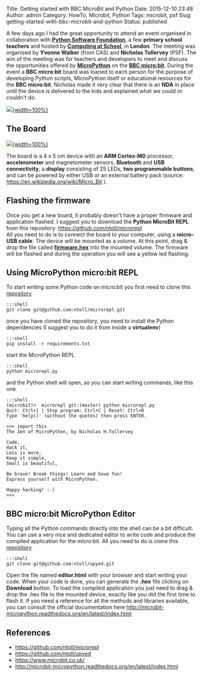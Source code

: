 Title: Getting started with BBC MicroBit and Python
Date: 2015-12-10 23:48
Author: admin
Category: HowTo, Microbit, Python
Tags: microbit, psf
Slug: getting-started-with-bbc-microbit-and-python
Status: published

A few days ago I had the great opportunity to attend an event organised
in collaboration with **[Python Software
Foundation](https://www.python.org/)**, a few **primary school
teachers** and hosted by **[Computing at
School](http://www.computingatschool.org.uk/)**, in **London**. The
meeting was organised by **Yvonne Walker** (from CAS) and **Nicholas
Tollervey** (PSF). The aim of the meeting was for teachers and
developers to meet and discuss the opportunities offered
by **[MicroPython](https://micropython.org/)** on the **[BBC
micro:bit](https://www.microbit.co.uk/)**. During the event a
**BBC** **micro:bit** board was loaned to each person for the purpose of
developing Python scripts, MicroPython itself or educational resources
for the **BBC micro:bit**. Nicholas made it very clear that there is an
**NDA** in place until the device is delivered to the kids and explained
what we could or couldn't do.

[![]({static}/images/2015/12/computing_at_school_microbit_reduced.jpg){width=100%}]({static}/images/2015/12/computing_at_school_microbit_reduced.jpg)

## The Board

[![]({static}/images/2015/12/bbcfullbleed.jpg){width=100%}]({static}/images/2015/12/bbcfullbleed.jpg)

The board is a 4 x 5 cm device with an **ARM Cortex-M0** processor,
**accelerometer** and magnetometer sensors, **Bluetooth** and **USB
connectivity**, a **display** consisting of 25 LEDs, **two programmable
buttons**, and can be powered by either USB or an external battery pack
(source: <https://en.wikipedia.org/wiki/Micro_Bit> ).

## Flashing the firmware

Once you get a new board, it probably doesn't have a proper firmware and
application flashed. I suggest you to download the **Python MicroBit
REPL** from this repository: <https://github.com/ntoll/microrepl>  
All you need to do is to connect the board to your computer, using a
**micro-USB cable**. The device will be mounted as a volume. At this
point, drag & drop the file called
**[firmware.hex](https://github.com/ntoll/microrepl/blob/master/firmware.hex)**
into the mounted volume. The firmware will be flashed and during the
operation you will see a yellow led flashing.

## Using MicroPython micro:bit REPL

To start writing some Python code on micro:bit you first need to clone
this [repository](https://github.com/ntoll/microrepl)

    :::shell
    git clone git@github.com:ntoll/microrepl.git

once you have cloned the repository, you need to install the Python
dependencies (I suggest you to do it from inside a **virtualenv**)

    :::shell
    pip install -r requirements.txt

start the MicroPython REPL

    :::shell
    python microrepl.py

and the Python shell will open, so you can start writing commands, like
this one

    :::shell
    (microbit)➜  microrepl git:(master) python microrepl.py
    Quit: Ctrl+] | Stop program: Ctrl+C | Reset: Ctrl+D
    Type 'help()' (without the quotes) then press ENTER.

    >>> import this
    The Zen of MicroPython, by Nicholas H.Tollervey

    Code,
    Hack it,
    Less is more,
    Keep it simple,
    Small is beautiful,

    Be brave! Break things! Learn and have fun!
    Express yourself with MicroPython.

    Happy hacking! :-)
    >>>

## BBC micro:bit MicroPython Editor

Typing all the Python commands directly into the shell can be a bit
difficult. You can use a very nice and dedicated editor to write code
and produce the compiled application for the micro:bit. All you need to
do is clone this [repository](https://github.com/ntoll/upyed)

    :::shell
    git clone git@github.com:ntoll/upyed.git

Open the file named **editor.html** with your browser and start writing
your code. When your code is done, you can generate the **.hex** file
clicking on **Download** button. To load the compiled application you
just need to drag & drop the .hex file to the mounted device, exactly
like you did the first time to flash it. If you need a reference for all
the methods and libraries available, you can consult the official
documentation
here <http://microbit-micropython.readthedocs.org/en/latest/index.html>

## References

- <https://github.com/ntoll/microrepl>
- <https://github.com/ntoll/upyed>
- <https://www.microbit.co.uk/>
- <http://microbit-micropython.readthedocs.org/en/latest/index.html>
